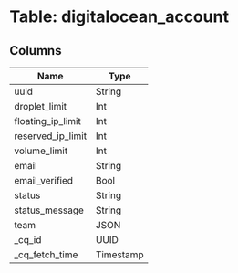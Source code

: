 
# Table: digitalocean_account

## Columns
| Name        | Type           |
| ------------- | ------------- |
|uuid|String|
|droplet_limit|Int|
|floating_ip_limit|Int|
|reserved_ip_limit|Int|
|volume_limit|Int|
|email|String|
|email_verified|Bool|
|status|String|
|status_message|String|
|team|JSON|
|_cq_id|UUID|
|_cq_fetch_time|Timestamp|
